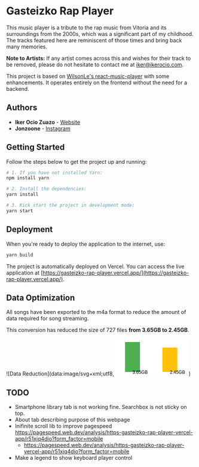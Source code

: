 # Gasteizko Rap Player

This music player is a tribute to the rap music from Vitoria and its surroundings from the 2000s, which was a significant part of my childhood. The tracks featured here are reminiscent of those times and bring back many memories.

**Note to Artists:** If any artist comes across this and wishes for their track to be removed, please do not hesitate to contact me at [iker@ikerocio.com](mailto:iker@ikerocio.com).

This project is based on [WilsonLe's react-music-player](https://github.com/WilsonLe/react-music-player) with some enhancements. It operates entirely on the frontend without the need for a backend.

## Authors

- **Iker Ocio Zuazo** - [Website](https://ikerocio.com)
- **Jonzoone** - [Instagram](https://www.instagram.com/jonzoonegraphics/)

## Getting Started

Follow the steps below to get the project up and running:

```bash
# 1. If you have not installed Yarn:
npm install yarn

# 2. Install the dependencies:
yarn install

# 3. Kick start the project in development mode:
yarn start
```

## Deployment

When you're ready to deploy the application to the internet, use:

```bash
yarn build
```

The project is automatically deployed on Vercel. You can access the live application at [https://gasteizko-rap-player.vercel.app/](https://gasteizko-rap-player.vercel.app/).

## Data Optimization

All songs have been exported to the m4a format to reduce the amount of data required for song streaming.

This conversion has reduced the size of 727 files **from 3.65GB to 2.45GB**.

![Data Reduction](data:image/svg+xml;utf8,<svg width="200" height="100" xmlns="http://www.w3.org/2000/svg"><rect width="200" height="100" fill="white" /><rect x="30" y="10" width="40" height="80" fill="#4CAF50" /><rect x="130" y="25" width="40" height="65" fill="#FFC107" /><text x="50" y="95" font-family="Arial" font-size="12" fill="black">3.65GB</text><text x="150" y="95" font-family="Arial" font-size="12" fill="black">2.45GB</text></svg>)

## TODO

- Smartphone library tab is not working fine. Searchbox is not sticky on top.
- About tab describing purpose of this webpage
- Inifinite scroll lib to improve pagespeed https://pagespeed.web.dev/analysis/https-gasteizko-rap-player-vercel-app/r51xjq4dio?form_factor=mobile
  - https://pagespeed.web.dev/analysis/https-gasteizko-rap-player-vercel-app/r51xjq4dio?form_factor=mobile
- Make a legend to show keyboard player control
